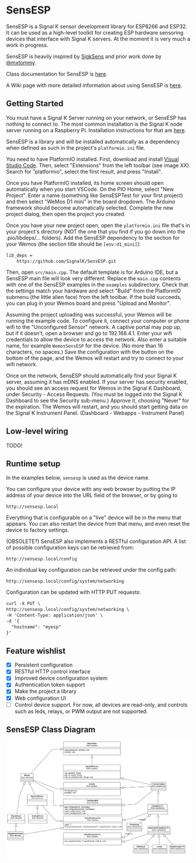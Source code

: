 # SensESP

SensESP is a Signal K sensor development library for ESP8266
and ESP32. It can be used as a high-level toolkit for
creating ESP hardware sensoring devices that interface with Signal K
servers. At the moment it is very much a work in progress.

SensESP is heavily inspired by [SigkSens](https://github.com/mxtommy/SigkSens)
and prior work done by [@mxtommy](https://github.com/mxtommy).

Class documentation for SensESP is [here](http://signalk.org/SensESP/annotated.html).

A Wiki page with more detailed information about using SensESP is [here](https://github.com/SignalK/SensESP/wiki).

## Getting Started

You must have a Signal K Server running on your network, or SensESP has nothing to connect to. The most common installation is the
Signal K node server running on a Raspberry Pi. Installation instructions for that are [here](https://github.com/SignalK/signalk-server-node/blob/master/raspberry_pi_installation.md).

SensESP is a library and will be installed automatically as
a dependency when defined as such in the project's
`platformio.ini` file.

You need to have PlatformIO installed. First, download and
install [Visual Studio Code](https://code.visualstudio.com/).
Then, select "Extensions" from the left toolbar
(see image XX). Search for "platformio", select the first
result, and press "Install".

Once you have PlatformIO installed, its home screen should
open automatically when you start VSCode. On the PIO Home,
select "New Project". Enter a name (something like SensESPTest for your first project) and then select "WeMos
D1 mini" in the board dropdown. The Arduino framework
should become automatically selected. Complete the new
project dialog, then open the project you created.

Once you have your new project open, open the `platformio.ini` file that's in your project's directory (NOT the one that you find if you go down into the .pio/libdeps/... folders). Add the SensESP dependency to the section for your Wemos (the section title should be `[env:d1_mini]`):
```
lib_deps =
    https://github.com/SignalK/SensESP.git
```
Then, open `src/main.cpp`. The default template is for Arduino IDE, but a SensESP main file will look very different. Replace the `main.cpp` contents with one of the SensESP examples in the `examples` subdirectory. Check that the settings match your hardware and select "Build" from the PlatformIO submenu (the little alien face) from the left toolbar. If the build succeeds, you can plug in your Wemos board and press "Upload and Monitor".

Assuming the project uploading was successful, your Wemos will be running the example code. To configure it, connect your computer or phone wifi to the "Unconfigured Sensor" network. A captive portal may pop up, but if it doesn't, open a browser and go to 192.168.4.1. Enter your wifi credentials to allow the device to access the network. Also enter a suitable name, for example `WemosSensESP` for the device. (No more than 16 characters, no spaces.) Save the configuration with the button on the bottom of the page, and the Wemos will restart and try to connect to your wifi network.

Once on the network, SensESP should automatically find your Signal K server, assuming it has mDNS enabled. If your server has security enabled, you should
see an access request for Wemos in the Signal K Dashboard, under Security - Access Requests. (You must be logged into the Signal K Dashboard to see the Security sub-menu.) Approve it, choosing "Never" for the expiration. The Wemos will restart, and you should start getting data on the Signal K Instrument Panel. (Dashboard - Webapps - Instrument Panel)

## Low-level wiring

TODO!

## Runtime setup

In the examples below, `sensesp` is used as the device name.

You can configure your device with any web browser by putting the IP address of your device into the URL field of the browser, or by going to

    http://sensesp.local


Everything that is configurable on a "live" device will be in the menu that appears. You can also restart the device from that menu, and even reset the device to factory settings.

(OBSOLETE?) SensESP also implements a RESTful configuration API. A list of
possible configuration keys can be retrieved from:

    http://sensesp.local/config

An individual key configuration can be retrieved under
the config path:

    http://sensesp.local/config/system/networking

Configuration can be updated with HTTP PUT requests:

    curl -X PUT \
    http://sensesp.local/config/system/networking \
    -H 'Content-Type: application/json' \
    -d '{
      "hostname": "myesp"
    }'

## Feature wishlist

- [x] Persistent configuration
- [x] RESTful HTTP control interface
- [x] Improved device configuration system
- [x] Authentication token support
- [x] Make the project a library
- [x] Web configuration UI
- [ ] Control device support. For now, all devices are read-only, and controls such as leds, relays, or
PWM output are not supported.

SensESP Class Diagram
----------------------------
![alt text](sens_esp_uml.png "UML for SensESP")
